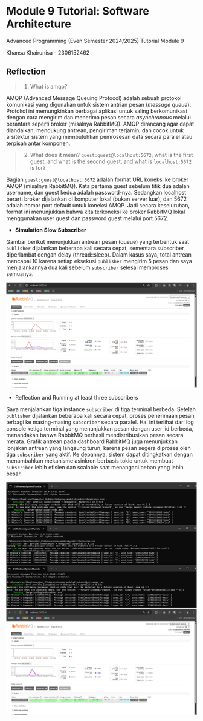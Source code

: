 # Module 9 Tutorial: Software Architecture

Advanced Programming (Even Semester 2024/2025) Tutorial Module 9

Khansa Khairunisa - 2306152462

## Reflection

>1. What is amqp?

AMQP (Advanced Message Queuing Protocol) adalah sebuah protokol komunikasi yang digunakan untuk sistem antrian pesan (*message queue*). Protokol ini memungkinkan berbagai aplikasi untuk saling berkomunikasi dengan cara mengirim dan menerima pesan secara *asynchronous* melalui perantara seperti broker (misalnya RabbitMQ). AMQP dirancang agar dapat diandalkan, mendukung antrean, pengiriman terjamin, dan cocok untuk arsitektur sistem yang membutuhkan pemrosesan data secara paralel atau terpisah antar komponen.

>2.  What does it mean? `guest:guest@localhost:5672`, what is the first guest, and what is the second guest, and what is `localhost:5672` is for?

Bagian `guest:guest@localhost:5672` adalah format URL koneksi ke broker AMQP (misalnya RabbitMQ). Kata pertama guest sebelum titik dua adalah username, dan guest kedua adalah password-nya. Sedangkan localhost berarti broker dijalankan di komputer lokal (bukan server luar), dan 5672 adalah nomor port default untuk koneksi AMQP. Jadi secara keseluruhan, format ini menunjukkan bahwa kita terkoneksi ke broker RabbitMQ lokal menggunakan user guest dan password guest melalui port 5672.


- **Simulation Slow Subscriber**

Gambar berikut menunjukkan antrean pesan (queue) yang terbentuk saat `publisher` dijalankan beberapa kali secara cepat, sementara subscriber diperlambat dengan delay (thread::sleep). Dalam kasus saya, total antrean mencapai 10 karena setiap eksekusi `publisher` mengirim 5 pesan dan saya menjalankannya dua kali sebelum `subscriber` selesai memproses semuanya.

![Slow Subscriber](images/Slow_Subscriber.png)

- Reflection and Running at least three subscribers

Saya menjalankan tiga instance `subscriber` di tiga terminal berbeda. Setelah `publisher` dijalankan beberapa kali secara cepat, proses penerimaan pesan terbagi ke masing-masing `subscriber` secara paralel. Hal ini terlihat dari log console ketiga terminal yang menunjukkan pesan dengan user_id berbeda, menandakan bahwa RabbitMQ berhasil mendistribusikan pesan secara merata. Grafik antrean pada dashboard RabbitMQ juga menunjukkan lonjakan antrean yang langsung turun, karena pesan segera diproses oleh tiga `subscriber` yang aktif. Ke depannya, sistem dapat ditingkatkan dengan menambahkan mekanisme asinkron berbasis tokio untuk membuat `subscriber` lebih efisien dan scalable saat menangani beban yang lebih besar.

![Three Subscriber](images/Three_Subscriber.png)
![Monitor Three Subscriber](images/Monitor_Three_Subscriber.png)